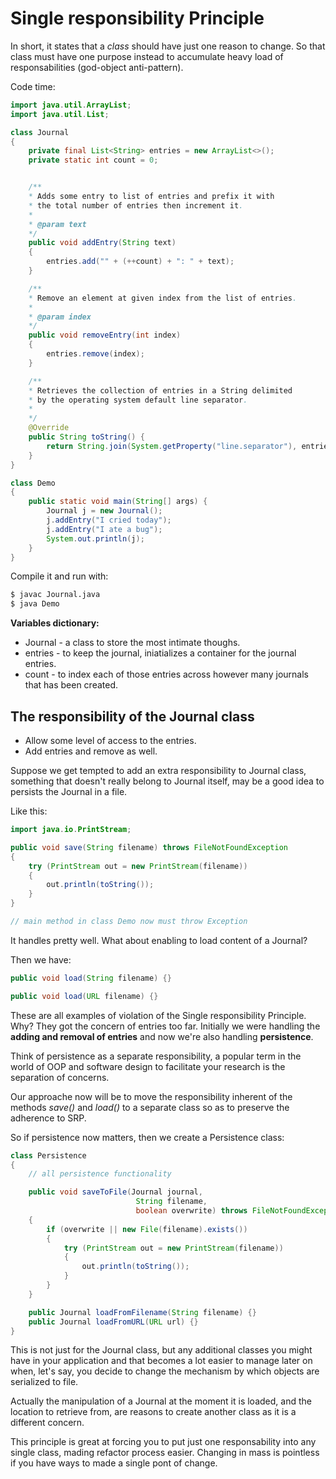# Single responsibility Principle
In short, it states that a *class* should have just one reason to change. So that class must have one purpose instead to accumulate heavy load of responsabilities (god-object anti-pattern).

Code time:

```java
import java.util.ArrayList;
import java.util.List;

class Journal
{
    private final List<String> entries = new ArrayList<>();
    private static int count = 0;


    /**
    * Adds some entry to list of entries and prefix it with
    * the total number of entries then increment it.
    *
    * @param text 
    */
    public void addEntry(String text)
    {
        entries.add("" + (++count) + ": " + text);
    }

    /**
    * Remove an element at given index from the list of entries.
    *
    * @param index 
    */
    public void removeEntry(int index)
    {
        entries.remove(index);
    }

    /**
    * Retrieves the collection of entries in a String delimited 
    * by the operating system default line separator.
    * 
    */
    @Override
    public String toString() {
        return String.join(System.getProperty("line.separator"), entries);
    }
}

class Demo
{
    public static void main(String[] args) {
        Journal j = new Journal();
        j.addEntry("I cried today");
        j.addEntry("I ate a bug");
        System.out.println(j);
    }
}
```

Compile it and run with:

```bash
$ javac Journal.java
$ java Demo
```

__Variables dictionary:__
* Journal - a class to store the most intimate thoughs.
* entries - to keep the journal, iniatializes a container for the journal entries.
* count - to index each of those entries across however many journals that has been created.

## The responsibility of the Journal class
* Allow some level of access to the entries.
* Add entries and remove as well.

Suppose we get tempted to add an extra responsibility to Journal class, something that doesn't really belong to Journal itself, may be a good idea to persists the Journal in a file.

Like this:

```java
import java.io.PrintStream;

public void save(String filename) throws FileNotFoundException
{
    try (PrintStream out = new PrintStream(filename))
    {
        out.println(toString());
    }
}

// main method in class Demo now must throw Exception
```

It handles pretty well. What about enabling to load content of a Journal?

Then we have:

```java
public void load(String filename) {}

public void load(URL filename) {}
```

These are all examples of violation of the Single responsibility Principle. Why? They got the concern of entries too far. Initially we were handling the __adding and removal of entries__ and now we're also handling __persistence__.

Think of persistence as a separate responsibility, a popular term in the world of OOP and software design to facilitate your research is the separation of concerns.

Our approache now will be to move the responsibility inherent of the methods *save()* and *load()* to a separate class so as to preserve the adherence to SRP.

So if persistence now matters, then we create a Persistence class:

```java
class Persistence
{
    // all persistence functionality

    public void saveToFile(Journal journal,
                            String filename,
                            boolean overwrite) throws FileNotFoundException
    {
        if (overwrite || new File(filename).exists())
        {
            try (PrintStream out = new PrintStream(filename))
            {
                out.println(toString());
            }
        }
    }

    public Journal loadFromFilename(String filename) {}
    public Journal loadFromURL(URL url) {}
}
```

This is not just for the Journal class, but any additional classes you might have in your application and that becomes a lot easier to manage later on when, let's say, you decide to change the mechanism by which objects are serialized to file.

Actually the manipulation of a Journal at the moment it is loaded, and the location to retrieve from, are reasons to create another class as it is a different concern.

This principle is great at forcing you to put just one responsability into any single class, mading refactor process easier. Changing in mass is pointless if you have ways to made a single pont of change.
